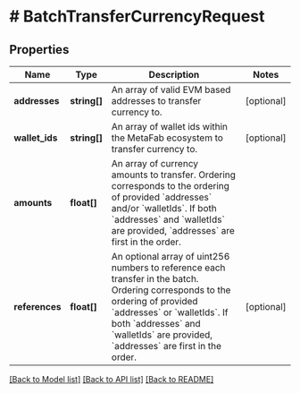 # # BatchTransferCurrencyRequest

## Properties

Name | Type | Description | Notes
------------ | ------------- | ------------- | -------------
**addresses** | **string[]** | An array of valid EVM based addresses to transfer currency to. | [optional]
**wallet_ids** | **string[]** | An array of wallet ids within the MetaFab ecosystem to transfer currency to. | [optional]
**amounts** | **float[]** | An array of currency amounts to transfer. Ordering corresponds to the ordering of provided &#x60;addresses&#x60; and/or &#x60;walletIds&#x60;. If both &#x60;addresses&#x60; and &#x60;walletIds&#x60; are provided, &#x60;addresses&#x60; are first in the order. |
**references** | **float[]** | An optional array of uint256 numbers to reference each transfer in the batch. Ordering corresponds to the ordering of provided &#x60;addresses&#x60; or &#x60;walletIds&#x60;. If both &#x60;addresses&#x60; and &#x60;walletIds&#x60; are provided, &#x60;addresses&#x60; are first in the order. | [optional]

[[Back to Model list]](../../README.md#models) [[Back to API list]](../../README.md#endpoints) [[Back to README]](../../README.md)
